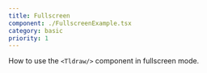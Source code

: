 ```yaml
---
title: Fullscreen
component: ./FullscreenExample.tsx
category: basic
priority: 1
---
```


How to use the `<Tldraw/>` component in fullscreen mode.

